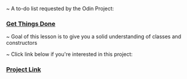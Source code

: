 ~ A to-do list requested by the Odin Project:

### [Get Things Done](https://abdelrahmank1868.github.io/odin-todo-list/)

~ Goal of this lesson is to give you a solid understanding of classes and constructors

~ Click link below if you're interested in this project:

### [Project Link](https://www.theodinproject.com/lessons/node-path-javascript-todo-list)
